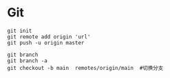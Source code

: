 # Git

```
git init
git remote add origin 'url'
git push -u origin master
```

```
git branch
git branch -a
git checkout -b main  remotes/origin/main  #切换分支
```

